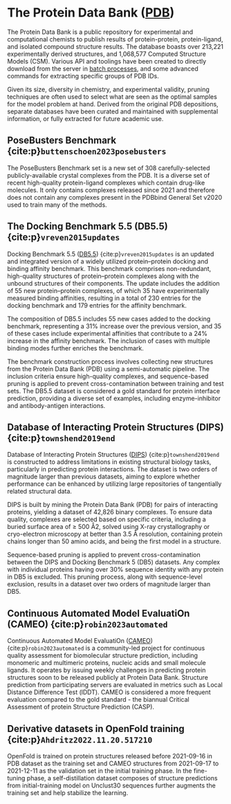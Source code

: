 # The Protein Data Bank ([PDB](https://www.rcsb.org/))
The Protein Data Bank is a public repository for experimental and computational chemists to publish results of protein-protein, protein-ligand, and isolated compound structure results. The database boasts over 213,221 experimentally derived structures, and 1,068,577 Computed Structure Models (CSM). Various API and toolings have been created to directly download from the server in [batch processes](https://www.rcsb.org/docs/programmatic-access/file-download-services), and some advanced commands for extracting specific groups of PDB IDs. 

Given its size, diversity in chemistry, and experimental validity, pruning techniques are often used to select what are seen as the optimal samples for the model problem at hand. Derived from the original PDB depositions, separate databases have been curated and maintained with supplemental information, or fully extracted for future academic use. 

## PoseBusters Benchmark {cite:p}`buttenschoen2023posebusters`
The PoseBusters Benchmark set is a new set of 308 carefully-selected publicly-available crystal complexes from the PDB. It is a diverse set of recent high-quality protein-ligand complexes which contain drug-like molecules. It only contains complexes released since 2021 and therefore does not contain any complexes present in the PDBbind General Set v2020 used to train many of the methods. 

## The Docking Benchmark 5.5 (DB5.5) {cite:p}`vreven2015updates`
Docking Benchmark 5.5 ([DB5.5](https://zlab.umassmed.edu/benchmark/)) {cite:p}`vreven2015updates` is an updated and integrated version of a widely utilized protein–protein docking and binding affinity benchmark. This benchmark comprises non-redundant, high-quality structures of protein–protein complexes along with the unbound structures of their components. The update includes the addition of 55 new protein–protein complexes, of which 35 have experimentally measured binding affinities, resulting in a total of 230 entries for the docking benchmark and 179 entries for the affinity benchmark.

The composition of DB5.5 includes 55 new cases added to the docking benchmark, representing a 31% increase over the previous version, and 35 of these cases include experimental affinities that contribute to a 24% increase in the affinity benchmark. The inclusion of cases with multiple binding modes further enriches the benchmark.

The benchmark construction process involves collecting new structures from the Protein Data Bank (PDB) using a semi-automatic pipeline. The inclusion criteria ensure high-quality complexes, and sequence-based pruning is applied to prevent cross-contamination between training and test sets. The DB5.5 dataset is considered a gold standard for protein interface prediction, providing a diverse set of examples, including enzyme-inhibitor and antibody-antigen interactions.

## Database of Interacting Protein Structures (DIPS) {cite:p}`townshend2019end`
Database of Interacting Protein Structures ([DIPS](https://github.com/drorlab/DIPS)) {cite:p}`townshend2019end` is constructed to address limitations in existing structural biology tasks, particularly in predicting protein interactions. The dataset is two orders of magnitude larger than previous datasets, aiming to explore whether performance can be enhanced by utilizing large repositories of tangentially related structural data.

DIPS is built by mining the Protein Data Bank (PDB) for pairs of interacting proteins, yielding a dataset of 42,826 binary complexes. To ensure data quality, complexes are selected based on specific criteria, including a buried surface area of ≥ 500 Å2, solved using X-ray crystallography or cryo-electron microscopy at better than 3.5 Å resolution, containing protein chains longer than 50 amino acids, and being the first model in a structure.

Sequence-based pruning is applied to prevent cross-contamination between the DIPS and Docking Benchmark 5 (DB5) datasets. Any complex with individual proteins having over 30% sequence identity with any protein in DB5 is excluded. This pruning process, along with sequence-level exclusion, results in a dataset over two orders of magnitude larger than DB5.

## Continuous Automated Model EvaluatiOn (CAMEO) {cite:p}`robin2023automated`

Continuous Automated Model EvaluatiOn ([CAMEO](https://cameo3d.org/)) {cite:p}`robin2023automated` is a community-led project for continuous quality assessment for biomolecular structure prediction, including monomeric and multimeric proteins, nucleic acids and small molecule ligands. It operates by issuing weekly challenges in predicting protein structures soon to be released publicly at Protein Data Bank. Structure prediction from participating servers are evaluated in metrics such as Local Distance Difference Test (lDDT). CAMEO is considered a more frequent evaluation compared to the gold standard - the biannual Critical Assessment of protein Structure Prediction (CASP).

## Derivative datasets in OpenFold training {cite:p}`Ahdritz2022.11.20.517210`

OpenFold is trained on protein structures released before 2021-09-16 in PDB dataset as the training set and CAMEO structures from 2021-09-17 to 2021-12-11 as the validation set in the initial training phase. In the fine-tuning phase, a self-distillation dataset composes of structure predictions from initial-training model on Unclust30 sequences further augments the training set and help stabilize the learning.

